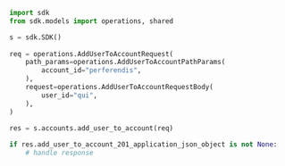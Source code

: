 <!-- Start SDK Example Usage -->
```python
import sdk
from sdk.models import operations, shared

s = sdk.SDK()
    
req = operations.AddUserToAccountRequest(
    path_params=operations.AddUserToAccountPathParams(
        account_id="perferendis",
    ),
    request=operations.AddUserToAccountRequestBody(
        user_id="qui",
    ),
)
    
res = s.accounts.add_user_to_account(req)

if res.add_user_to_account_201_application_json_object is not None:
    # handle response
```
<!-- End SDK Example Usage -->